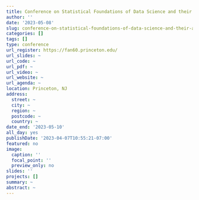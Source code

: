 ```yaml
---
title: Conference on Statistical Foundations of Data Science and their Applications
author: ''
date: '2023-05-08'
slug: conference-on-statistical-foundations-of-data-science-and-their-applications
categories: []
tags: []
type: conference
url_register: https://fan60.princeton.edu/
url_slides: ~
url_code: ~
url_pdf: ~
url_video: ~
url_website: ~
url_agenda: ~
location: Princeton, NJ
address:
  street: ~
  city: ~
  region: ~
  postcode: ~
  country: ~
date_end: '2023-05-10'
all_day: yes
publishDate: '2023-04-07T10:55:21-07:00'
featured: no
image:
  caption: ''
  focal_point: ''
  preview_only: no
slides: ''
projects: []
summary: ~
abstract: ~
---
```


<!--more-->
